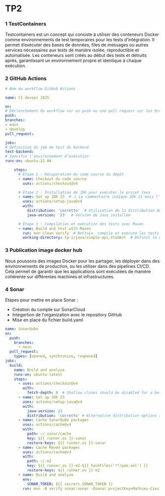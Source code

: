# TP2 

### 1 TestContainers
Testcontainers est un concept qui consiste à utiliser des conteneurs Docker comme environnements de test temporaires pour les tests d’intégration. Il permet d’exécuter des bases de données, files de messages ou autres services nécessaires aux tests de manière isolée, reproductible et automatisée. Les conteneurs sont créés au début des tests et détruits après, garantissant un environnement propre et identique à chaque exécution.

### 2 GitHub Actions
```yaml
# Nom du workflow GitHub Actions

name: CI devops 2025

on:
# Déclenchement du workflow sur un push ou une pull request sur les branches main et develop
push:
branches:
- main
- develop
pull_request:

jobs:
# Définition du job de test du backend
test-backend:
# Spécifie l’environnement d’exécution
runs-on: ubuntu-22.04

    steps:
      # Étape 1 : Récupération du code source du dépôt
      - name: Checkout du code source
        uses: actions/checkout@v4

      # Étape 2 : Installation de JDK pour exécuter le projet Java
      - name: Set up JDK 23  # ⚠️ Le commentaire indique JDK 21 mais l'action installe JDK 23
        uses: actions/setup-java@v4
        with:
          distribution: 'corretto'  # Utilisation de la distribution Amazon Corretto
          java-version: '23'  # Version de Java installée

      # Étape 3 : Compilation et exécution des tests avec Maven
      - name: Build and test with Maven
        run: mvn clean verify  # Nettoie, compile et exécute les tests du projet
        working-directory: tp-1/java/simple-api-student  # Définit le dossier où exécuter la commande
```
### 3 Publication image docker hub 

Nous poussons des images Docker pour les partager, les déployer dans des environnements de production, ou les utiliser dans des pipelines CI/CD. Cela permet de garantir que les applications sont exécutées de manière cohérente sur différentes machines et infrastructures.

### 4 Sonar 

Etapes pour mettre en place Sonar :

- Création du compte sur SonarCloud
- Integartion de l'organization avec le repository GitHub
- Mise en place du fichier build.yaml
```yaml
name: SonarQube
on:
  push:
    branches:
      - main
  pull_request:
    types: [opened, synchronize, reopened]
jobs:
  build:
    name: Build and analyze
    runs-on: ubuntu-latest
    steps:
      - uses: actions/checkout@v4
        with:
          fetch-depth: 0  # Shallow clones should be disabled for a better relevancy of analysis
      - name: Set up JDK 23
        uses: actions/setup-java@v4
        with:
          java-version: 23
          distribution: 'corretto' # Alternative distribution options are available.
      - name: Cache SonarQube packages
        uses: actions/cache@v4
        with:
          path: ~/.sonar/cache
          key: ${{ runner.os }}-sonar
          restore-keys: ${{ runner.os }}-sonar
      - name: Cache Maven packages
        uses: actions/cache@v4
        with:
          path: ~/.m2
          key: ${{ runner.os }}-m2-${{ hashFiles('**/pom.xml') }}
          restore-keys: ${{ runner.os }}-m2
      - name: Build and analyze
        env:
          SONAR_TOKEN: ${{ secrets.SONAR_TOKEN }}
        run: mvn -B verify sonar:sonar -Dsonar.projectKey=Mathieu-Cieslar_dev-ops-cpe -Dsonar.organization=mathieu-cieslar -Dsonar.host.url=https://sonarcloud.io -Dsonar.login=${{ secrets.SONAR_TOKEN }}  --file ./tp-1/java/simple-api-student/pom.xml
```